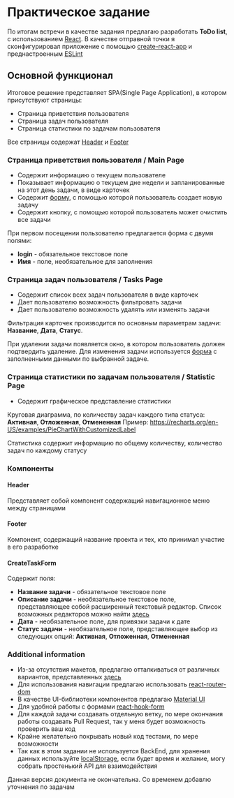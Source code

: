 # Практическое задание

По итогам встречи в качестве задания предлагаю разработать **ToDo list**, с использованием [React](https://ru.reactjs.org/). В качестве отправной точки я сконфигурировал приложение с помощью [create-react-app](https://create-react-app.dev/docs/getting-started) и преднастроенным [ESLint](https://eslint.org/docs/user-guide/getting-started)

## Основной функционал

Итоговое решение представляет SPA(Single Page Application), в котором присутствуют страницы:

- Страница приветствия пользователя
- Страница задач пользователя
- Страница статистики по задачам пользователя

Все страницы содержат [Header](#Header) и [Footer](#Footer)

### Страница приветствия пользователя / Main Page

- Содержит информацию о текущем пользователе
- Показывает информацию о текущем дне недели и запланированные на этот день задачи, в виде карточек
- Содержит [форму](#CreateTaskForm), с помощью которой пользователь создает новую задачу
- Содержит кнопку, с помощью которой пользователь может очистить все задачи

При первом посещении пользователю предлагается форма с двумя полями:
- **login** - обязательное текстовое поле
- **Имя** - поле, необязательное для заполнения

### Страница задач пользователя / Tasks Page

- Содержит список всех задач пользователя в виде карточек
- Дает пользователю возможность фильтровать задачи
- Дает пользователю возможность удалять или изменять задачи

Фильтрация карточек производится по основным параметрам задачи: **Название**, **Дата**, **Статус**.

При удалении задачи появляется окно, в котором пользователь должен подтвердить удаление.
Для изменения задачи используется [форма](#CreateTaskForm) с заполненными данными по выбранной задаче.

### Страница статистики по задачам пользователя / Statistic Page

- Содержит графическое представление статистики

Круговая диаграмма, по количеству задач каждого типа статуса: **Активная**, **Отложенная**, **Отмененная**
Пример: https://recharts.org/en-US/examples/PieChartWithCustomizedLabel

Статистика содержит информацию по общему количеству, количество задач по каждому статусу

### Компоненты

#### Header
Представляет собой компонент содержащий навигационное меню между страницами

#### Footer
Компонент, содержащий название проекта и тех, кто принимал участие в его разработке

#### CreateTaskForm
Содержит поля:
- **Название задачи** - обязательное текстовое поле
- **Описание задачи** - необязательное текстовое поле, представляющее собой расширенный текстовый редактор. Список возможных редакторов можно найти [здесь](https://ourcodeworld.com/articles/read/1065/top-15-best-rich-text-editor-components-wysiwyg-for-reactjs)
- **Дата** - необязательное поле, для привязки задачи к дате
- **Статус задачи** - необязательное поле, представляющее выбор из следующих опций: **Активная**, **Отложенная**, **Отмененная**

### Additional information

- Из-за отсутствия макетов, предлагаю отталкиваться от различных вариантов, представленных [здесь](https://freefrontend.com/bootstrap-to-do-lists/)
- Для использования навигации предлагаю использовать [react-router-dom](https://reactrouter.com/web/guides/quick-start)
- В качестве UI-библиотеки компонентов предлагаю [Material UI](https://material-ui.com/ru/)
- Для удобной работы с формами [react-hook-form](https://react-hook-form.com/)
- Для каждой задачи создавать отдельную ветку, по мере окончания работы создавать Pull Request, так у меня будет возможность проверить ваш код
- Крайне желательно покрывать новый код тестами, по мере возможности
- Так как в этом задании не используется BackEnd, для хранения данных используйте [localStorage](https://developer.mozilla.org/ru/docs/Web/API/Window/localStorage), если будет время и желание, могу собрать простенький API для взаимодействия

Данная версия документа не окончательна. Со временем добавлю уточнения по задачам
